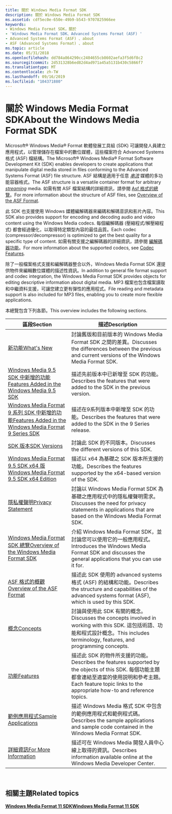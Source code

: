 ```yaml
---
title: 關於 Windows Media Format SDK
description: 關於 Windows Media Format SDK
ms.assetid: cdf5ec0e-650e-49b9-b543-9707825966ee
keywords:
- Windows Media Format SDK，關於
- 'Windows Media Format SDK、Advanced Systems Format (ASF) '
- Advanced Systems Format (ASF) 、about
- ASF (Advanced Systems Format) 、about
ms.topic: article
ms.date: 05/31/2018
ms.openlocfilehash: dd784a864290cc2404655cb8602aefa3f5d6f8c2
ms.sourcegitcommit: 2d531328b6ed82d4ad971a45a5131b430c5866f7
ms.translationtype: MT
ms.contentlocale: zh-TW
ms.lasthandoff: 09/16/2019
ms.locfileid: "104371880"
---
```

# <a name="about-the-windows-media-format-sdk"></a><span data-ttu-id="ea2e1-107">關於 Windows Media Format SDK</span><span class="sxs-lookup"><span data-stu-id="ea2e1-107">About the Windows Media Format SDK</span></span>

<span data-ttu-id="ea2e1-108">Microsoft® Windows Media® Format 軟體發展工具組 (SDK) 可讓開發人員建立應用程式，以管理儲存在檔案中的數位媒體，這些檔案符合 Advanced Systems 格式 (ASF) 檔結構。</span><span class="sxs-lookup"><span data-stu-id="ea2e1-108">The Microsoft® Windows Media® Format Software Development Kit (SDK) enables developers to create applications that manipulate digital media stored in files conforming to the Advanced Systems Format (ASF) file structure.</span></span> <span data-ttu-id="ea2e1-109">ASF 結構是適用于任意 [*串流*](wmformat-glossary.md) 媒體的多功能容器格式。</span><span class="sxs-lookup"><span data-stu-id="ea2e1-109">The ASF structure is a versatile container format for arbitrary [*streaming*](wmformat-glossary.md) media.</span></span> <span data-ttu-id="ea2e1-110">如需有關 ASF 檔案結構的詳細資訊，請參閱 [Asf 格式的總覽](overview-of-the-asf-format.md)。</span><span class="sxs-lookup"><span data-stu-id="ea2e1-110">For more information about the structure of ASF files, see [Overview of the ASF Format](overview-of-the-asf-format.md).</span></span>

<span data-ttu-id="ea2e1-111">此 SDK 也支援使用 Windows 媒體編解碼器來編碼和解碼音訊和影片內容。</span><span class="sxs-lookup"><span data-stu-id="ea2e1-111">This SDK also provides support for encoding and decoding audio and video content using the Windows Media codecs.</span></span> <span data-ttu-id="ea2e1-112">每個編解碼器 (壓縮程式/解壓縮程式) 都會經過優化，以取得特定類型內容的最佳品質。</span><span class="sxs-lookup"><span data-stu-id="ea2e1-112">Each codec (compressor/decompressor) is optimized to get the best quality for a specific type of content.</span></span> <span data-ttu-id="ea2e1-113">如需有關支援之編解碼器的詳細資訊，請參閱 [編解碼器功能](codec-features.md)。</span><span class="sxs-lookup"><span data-stu-id="ea2e1-113">For more information about the supported codecs, see [Codec Features](codec-features.md).</span></span>

<span data-ttu-id="ea2e1-114">除了一般檔案格式支援和編解碼器整合以外，Windows Media Format SDK 還提供物件來編輯數位媒體的描述性資訊。</span><span class="sxs-lookup"><span data-stu-id="ea2e1-114">In addition to general file format support and codec integration, the Windows Media Format SDK provides objects for editing descriptive information about digital media.</span></span> <span data-ttu-id="ea2e1-115">MP3 檔案也包含檔案讀取和中繼資料支援，可讓您建立更有彈性的應用程式。</span><span class="sxs-lookup"><span data-stu-id="ea2e1-115">File reading and metadata support is also included for MP3 files, enabling you to create more flexible applications.</span></span>

<span data-ttu-id="ea2e1-116">本總覽包含下列各節。</span><span class="sxs-lookup"><span data-stu-id="ea2e1-116">This overview includes the following sections.</span></span>



| <span data-ttu-id="ea2e1-117">區段</span><span class="sxs-lookup"><span data-stu-id="ea2e1-117">Section</span></span>                                                                                                                | <span data-ttu-id="ea2e1-118">描述</span><span class="sxs-lookup"><span data-stu-id="ea2e1-118">Description</span></span>                                                                                                                           |
|------------------------------------------------------------------------------------------------------------------------|---------------------------------------------------------------------------------------------------------------------------------------|
| [<span data-ttu-id="ea2e1-119">新功能</span><span class="sxs-lookup"><span data-stu-id="ea2e1-119">What's New</span></span>](whats-new.md)                                                                                            | <span data-ttu-id="ea2e1-120">討論舊版和目前版本的 Windows Media Format SDK 之間的差異。</span><span class="sxs-lookup"><span data-stu-id="ea2e1-120">Discusses the differences between the previous and current versions of the Windows Media Format SDK.</span></span>                                  |
| [<span data-ttu-id="ea2e1-121">Windows Media 9.5 SDK 中新增的功能</span><span class="sxs-lookup"><span data-stu-id="ea2e1-121">Features Added in the Windows Media 9.5 SDK</span></span>](features-added-in-the-windows-media-9-5-sdk.md)                         | <span data-ttu-id="ea2e1-122">描述先前版本中已新增至 SDK 的功能。</span><span class="sxs-lookup"><span data-stu-id="ea2e1-122">Describes the features that were added to the SDK in the previous version.</span></span>                                                            |
| [<span data-ttu-id="ea2e1-123">Windows Media Format 9 系列 SDK 中新增的功能</span><span class="sxs-lookup"><span data-stu-id="ea2e1-123">Features Added in the Windows Media Format 9 Series SDK</span></span>](features-added-in-the-windows-media-format-9-series-sdk.md) | <span data-ttu-id="ea2e1-124">描述在9系列版本中新增至 SDK 的功能。</span><span class="sxs-lookup"><span data-stu-id="ea2e1-124">Describes the features that were added to the SDK in the 9 Series release.</span></span>                                                            |
| [<span data-ttu-id="ea2e1-125">SDK 版本</span><span class="sxs-lookup"><span data-stu-id="ea2e1-125">SDK Versions</span></span>](sdk-versions.md)                                                                                       | <span data-ttu-id="ea2e1-126">討論此 SDK 的不同版本。</span><span class="sxs-lookup"><span data-stu-id="ea2e1-126">Discusses the different versions of this SDK.</span></span>                                                                                         |
| [<span data-ttu-id="ea2e1-127">Windows Media Format 9.5 SDK x64 版</span><span class="sxs-lookup"><span data-stu-id="ea2e1-127">Windows Media Format 9.5 SDK x64 Edition</span></span>](windows-media-format-9-5-sdk-x64-edition.md)                               | <span data-ttu-id="ea2e1-128">描述以 x64 為基礎之 SDK 版本所支援的功能。</span><span class="sxs-lookup"><span data-stu-id="ea2e1-128">Describes the features supported by the x64-based version of the SDK.</span></span>                                                                 |
| [<span data-ttu-id="ea2e1-129">隱私權聲明</span><span class="sxs-lookup"><span data-stu-id="ea2e1-129">Privacy Statement</span></span>](privacy-statement.md)                                                                             | <span data-ttu-id="ea2e1-130">討論以 Windows Media Format SDK 為基礎之應用程式中的隱私權聲明需求。</span><span class="sxs-lookup"><span data-stu-id="ea2e1-130">Discusses the need for privacy statements in applications that are based on the Windows Media Format SDK.</span></span>                             |
| [<span data-ttu-id="ea2e1-131">Windows Media Format SDK 總覽</span><span class="sxs-lookup"><span data-stu-id="ea2e1-131">Overview of the Windows Media Format SDK</span></span>](overview-of-the-windows-media-format-sdk.md)                               | <span data-ttu-id="ea2e1-132">介紹 Windows Media Format SDK，並討論您可以使用它的一般應用程式。</span><span class="sxs-lookup"><span data-stu-id="ea2e1-132">Introduces the Windows Media Format SDK and discusses the general applications that you can use it for.</span></span>                               |
| [<span data-ttu-id="ea2e1-133">ASF 格式的概觀</span><span class="sxs-lookup"><span data-stu-id="ea2e1-133">Overview of the ASF Format</span></span>](overview-of-the-asf-format.md)                                                           | <span data-ttu-id="ea2e1-134">描述此 SDK 使用的 advanced systems 格式 (ASF) 的結構和功能。</span><span class="sxs-lookup"><span data-stu-id="ea2e1-134">Describes the structure and capabilities of the advanced systems format (ASF), which is used by this SDK.</span></span>                             |
| [<span data-ttu-id="ea2e1-135">概念</span><span class="sxs-lookup"><span data-stu-id="ea2e1-135">Concepts</span></span>](concepts.md)                                                                                               | <span data-ttu-id="ea2e1-136">討論與使用此 SDK 有關的概念。</span><span class="sxs-lookup"><span data-stu-id="ea2e1-136">Discusses the concepts involved in working with this SDK.</span></span> <span data-ttu-id="ea2e1-137">這包括術語、功能和程式設計概念。</span><span class="sxs-lookup"><span data-stu-id="ea2e1-137">This includes terminology, features, and programming concepts.</span></span>              |
| [<span data-ttu-id="ea2e1-138">功能</span><span class="sxs-lookup"><span data-stu-id="ea2e1-138">Features</span></span>](features.md)                                                                                               | <span data-ttu-id="ea2e1-139">描述此 SDK 的物件所支援的功能。</span><span class="sxs-lookup"><span data-stu-id="ea2e1-139">Describes the features supported by the objects of this SDK.</span></span> <span data-ttu-id="ea2e1-140">每個功能主題都會連結至適當的使用説明和參考主題。</span><span class="sxs-lookup"><span data-stu-id="ea2e1-140">Each feature topic links to the appropriate how-to and reference topics.</span></span> |
| [<span data-ttu-id="ea2e1-141">範例應用程式</span><span class="sxs-lookup"><span data-stu-id="ea2e1-141">Sample Applications</span></span>](sample-applications.md)                                                                         | <span data-ttu-id="ea2e1-142">描述 Windows Media 格式 SDK 中包含的範例應用程式和範例程式碼。</span><span class="sxs-lookup"><span data-stu-id="ea2e1-142">Describes the sample applications and sample code contained in the Windows Media Format SDK.</span></span>                                          |
| [<span data-ttu-id="ea2e1-143">詳細資訊</span><span class="sxs-lookup"><span data-stu-id="ea2e1-143">For More Information</span></span>](for-more-information.md)                                                                       | <span data-ttu-id="ea2e1-144">描述可在 Windows Media 開發人員中心線上取得的資訊。</span><span class="sxs-lookup"><span data-stu-id="ea2e1-144">Describes information available online at the Windows Media Developer Center.</span></span>                                                         |



 

## <a name="related-topics"></a><span data-ttu-id="ea2e1-145">相關主題</span><span class="sxs-lookup"><span data-stu-id="ea2e1-145">Related topics</span></span>

<dl> <dt>

[<span data-ttu-id="ea2e1-146">**Windows Media Format 11 SDK**</span><span class="sxs-lookup"><span data-stu-id="ea2e1-146">**Windows Media Format 11 SDK**</span></span>](windows-media-format-11-sdk.md)
</dt> </dl>

 

 





